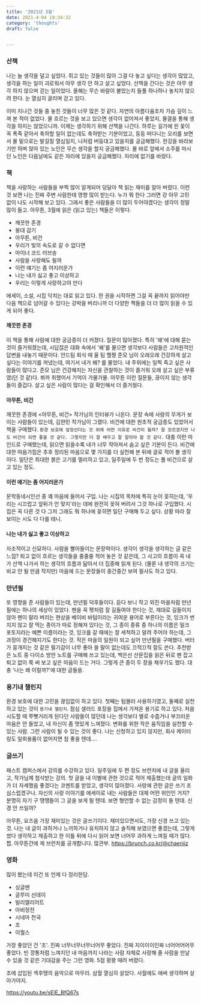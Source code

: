 ```yaml
---
title: '2021년 3월'
date: 2021-4-04 19:34:32
category: 'thoughts'
draft: false


---
```


### 산책

나는 늘 생각을 덜고 싶었다. 쥐고 있는 것들이 많아 그걸 다 놓고 싶다는 생각이 많았고, 생각을 하는 일이 괴로워서 아무 생각 안 하고 살고 싶었다. 산책을 간다는 것은 아무 생각 하지 않으며 걷는 일이었다. 올해는 무슨 바람이 불었는지 들풀 하나하나 놓치지 않으려 한다. 눈 열심히 굴리며 걷고 있다.

이미 지나간 것들 중 놓친 것들이 너무 많은 것 같다. 자연의 아름다움조차 가슴 깊이 느껴 본 적이 없었다. 물 흐르는 것을 보고 있으면 생각이 없어져서 좋았지, 물결을 통해 생각을 하지는 않았으니까. 이제는 생각하기 위해 산책을 나간다. 하루는 길가에 핀 꽃이 꼭 폭죽 같아서 축하할 일이 없는데도 축하받는 기분이었고, 둥둥 떠다니는 오리를 보면서 물 밑으로는 발길질 열심일지, 나처럼 버둥대고 있을지를 궁금해했다. 한강을 바라보기만 하며 앉아 있는 노인은 무슨 생각을 할지 궁금해했다. 물 바로 앞에서 소주를 마시던 노인은 다음날에도 같은 자리에 있을지 궁금해했다. 자리에 없기를 바랐다.

### 책

책을 사랑하는 사람들을 부쩍 많이 알게되어 덩달아 책 읽는 재미를 알아 버렸다. 이런 것 보면 나는 진짜 주변 사람한테 영향 많이 받는다. 누가 뭐 한다 그러면 걍 아무 고민 없이 나도 시작해 보고 있다. 그래서 좋은 사람들을 더 많이 두어야겠다는 생각이 정말 많이 들고. 아무튼, 3월에 읽은 (읽고 있는) 책들은 이렇다.

- 깨끗한 존경
- 붕대 감기
- 아무튼, 비건
- 우리가 빛의 속도로 갈 수 없다면
- 마이너 코드 러브송
- 사람을 사랑해도 될까
- 이런 얘기는 좀 어지러운가
- 나는 내가 싫고 좋고 이상하고
- 우리는 이렇게 사랑하고야 만다

에세이, 소설, 시집 닥치는 대로 읽고 있다. 한 권을 시작하면 그걸 꼭 끝까지 읽어야만 다음 책으로 넘어갈 수 있다는 강박을 버리니까 더 다양한 책들을 더 더 많이 읽을 수 있게 되어 좋다.

#### 깨끗한 존경

이 책을 통해 사람에 대한 궁금증이 더 커졌다. 질문이 많아졌다. 특히 '왜'에 대해 묻는 것이 즐거워졌는데, 시답잖은 대화 속에서 '왜'를 물으면 생각보다 사람들은 고차원적인 답변을 내놓기 때문이다. 안드팀 회식 때 울 팀 헬짱 준모 님이 오래오래 건강하게 살고 싶다는 이야기를 꺼냈는데, 여기서 내가 왜? 를 물었다. 내 주위에는 일찍 죽고 싶은 사람들이 많다고. 준모 님은 건강해지는 자신을 관찰하는 것이 즐거워 오래 살고 싶은 부류였(던 것 같)다. 쬐까 취했어서 기억이 가물가물. 아무튼 이런 질문들, 끊이지 않는 생각들이 즐겁다. 살고 싶은 사람이 많다는 걸 확인해서 더 즐거웠다.

#### 아무튼, 비건

깨끗한 존경에 <아무튼, 비건> 작가님의 인터뷰가 나온다. 문장 속에 사람의 무게가 보이는 사람들이 있는데, 김한민 작가님이 그랬다. 비건에 대한 원초적 궁금증도 있었어서 책을 구매했다. `환경 보호에 앞장선다는 것 외에 어떤 이유로 비건이 될까? 잘 모르겠지만 나도 비건이 되면 좋을 것 같다. 그렇지만 더 잘 배우고 잘 알아야 할 것 같다.` 대충 이런 마인드로 구매했는데, 읽으면 읽을수록 내가 너무 작아져서 숨고 싶은 기분이 든다. 비건에 대한 마음가짐은 추후 정리된 마음으로 몇 가지를 더 실천해 본 뒤에 글로 적어 볼 생각이다. 일단은 최대한 붉은 고기를 멀리하고 있고, 일주일에 두 번 정도는 풀 비건으로 살고 있는 정도.

#### 이런 얘기는 좀 어지러운가

문학동네시인선 중 꽤 마음에 들어서 구입. 나는 시집의 목차에 특히 눈이 꽂히는데, '우리는 시끄럽고 앞뒤가 안 맞지'라는 데에 완전히 꽂혀 버려서 그것 하나로 구입했다. 시집은 꼭 다른 것 다 그저 그래도 뭐 하나에 꽂히면 일단 구매해 두고 싶다. 상황 따라 잘 보이는 시도 다 다를 테니.

#### 나는 내가 싫고 좋고 이상하고

자조적이고 신묘하다. 사람을 빨아들이는 문장력이다. 생각이 생각을 생각하는 글 같은 느낌? 퇴고 없이 흐르는 생각들을 줄줄줄 적어 놓은 것 같은데, 그 사고의 흐름이 꼭 내가 산책 나가서 하는 생각의 흐름과 닮아서 더 집중해 읽게 된다. (물론 내 생각의 크기는 비교 안 될 만큼 작지만) 마음에 드는 문장들이 중간중간 보여 필사도 하고 있다.

### 만년필

또 영향을 준 사람들이 있는데, 만년필 덕후들이다. 듣다 보니 작고 외진 마을처럼 만년필에는 하나의 세상이 있었다. 펜을 꼭 펫처럼 잘 길들여야 한다는 것, 제대로 길들이지 않아 펜이 말라 버리는 현상을 베이비 바텀이라는 귀여운 용어로 부른다는 것, 잉크가 번지지 않고 잘 먹는 종이가 따로 정해져 있다는 것, 그 종이 종류 중 하나의 이름은 밀크 포토지라는 예쁜 이름이라는 것, 잉크를 갈 때에는 잘 세척하고 말려 주어야 하는데, 그 과정이 경건해지기도 한다는 것. 작은 마을의 일원이 되고 싶어 만년필을 구매했다. 버터가 뭉개지는 것 같은 필기감이 너무 좋아 쓸 말이 없는데도 끄적끄적 잘도 쓴다. 추천받은 노트 중 다이소 방안 노트를 구매해 쓰고 있는데, 백은선 산문집을 읽은 뒤로 펜 잡고 퇴고 없이 쭉 써 보고 싶은 마음이 드는 거다. 그렇게 큰 종이 두 장을 채우기도 했다. 대충 '나는 왜 이럴까?'에 대한 글들을.

### 용기내 챌린지

환경 보호에 대한 고민을 끊임없이 하고 있다. 첫째는 텀블러 사용하기였고, 둘째로 실천하고 있는 것이 `용기내 챌린지`. 점심 샐러드 포장을 집에서 가져온 용기로 하고 있다. 처음 시도할 때 쭈뼛거리게 된다던 사람들이 많던데 나는 생각보다 별로 수줍거나 부끄러운 마음은 안 들었고, 내 자신이 좀 멋있게 느껴졌다. 변화를 위한 작은 움직임을 실천할 수 있는 사람. 그런 사람이 될 수 있는 것이 좋다. 나는 신청하고 있지 않지만, 회사 케이터링도 일회용품이 없어지면 참 좋을 텐데....

### 글쓰기

패스트 캠퍼스에서 강의를 수강하고 있다. 일주일에 두 편 정도 브런치에 내 글을 올리고, 작가님께 첨삭받는 강의. 첫 글을 내 이별에 관한 것으로 적어 제출했는데 글의 일화가 더 자세했음 좋겠다는 코멘트를 받았고, 생각이 많아졌다. 사랑에 관한 글은 쓰기 조심스럽겠구나. 자신의 사랑 이야기를 에세이로 내는 사람들은 대체 어떤 위인인 거지? 분명히 자기 구 땡땡들이 그 글을 보게 될 텐데. 보면 형언할 수 없는 감정이 들 텐데. 신경 안 쓰일까?

아무튼, 요즈음 가장 재미있는 것은 글쓰기이다. 재미있으면서도, 가장 신경 쓰고 있는 것. 나는 내 글이 과하거나 느끼하거나 유치하지 않고 솔직해 보였으면 좋겠는데, 그렇게 썼다 생각하고 제출하고 한 이틀 뒤에 다시 읽어 보면 너어무 과하게 느껴질 때가 많다. 쩝. 아무튼간에 제 브런치를 공개합니다. 많관부. https://brunch.co.kr/@chaeniiz

### 영화

많이 봤는데 이건 또 언제 다 정리한담.

- 싱글맨
- 글루미 선데이
- 빌리엘리어트
- 아비정전
- 시네마 천국
- 조
- 이퀄스

가장 좋았던 건 '조'. 진짜 너무너무너무너어무 좋았다. 진짜 지이이이인짜 너어어어어무 좋았다. 빈 깡통처럼 느껴지던 내 마음까지 나라는 사람 자체로 사랑해 줄 사람을 만날 수 있을 것 같은 기대감을 주는 그런 영화. 5점 꽝꽝 때려 버렸다.

조에 삽입된 섹후땡의 음악으로 마무리. 삼월 열심히 살았다. 사월에도 애써 생각하며 살아가야지.

https://youtu.be/sElE_BfQ67s